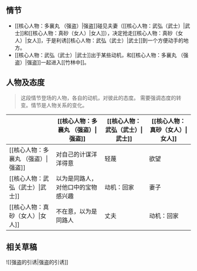 ## 情节

- [[核心人物：多襄丸 （强盗）|强盗]]碰见夫妻（[[核心人物：武弘（武士）|武士]]和[[核心人物：真砂（女人）|女人]]），决定抢走[[核心人物：真砂（女人）|女人]]，于是利诱[[核心人物：武弘（武士）|武士]]到一个方便动手的地方。
- [[核心人物：武弘（武士）|武士]]出于某些动机，和[[核心人物：多襄丸 （强盗）|强盗]]一起进入[[竹林中]]。

## 人物及态度

> 这段情节登场的人物，各自的动机，对彼此的态度。
> 需要强调态度的转变。情节是人物关系的变化。

|                       | [[核心人物：多襄丸 （强盗）\|强盗]] | [[核心人物：武弘（武士）\|武士]] | [[核心人物：真砂（女人）\|女人]] |
| --------------------- | --------------------- | ------------------- | ------------------- |
| [[核心人物：多襄丸 （强盗）\|强盗]] | 对自己的计谋洋洋得意            | 轻蔑                  | 欲望                  |
| [[核心人物：武弘（武士）\|武士]]   | 以为是同路人，对他口中的宝物感兴趣     | 动机：回家               | 妻子                  |
| [[核心人物：真砂（女人）\|女人]]   | 不在意，以为是同路人            | 丈夫                  | 动机：回家               |

## 相关草稿

![[强盗的引诱|强盗的引诱]]




